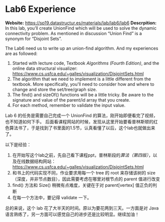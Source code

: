# Lab6 Experience

**Website:** https://sp19.datastructur.es/materials/lab/lab6/lab6
**Descrpition:** In this lab, you’ll create UnionFind which will be used to solve the dynamic connectivity problem.
As mentioned in discussion “Union Find” is a synonym for “Disjoint Sets”.

The Lab6 need us to write up an union-find algorithm. And my experiences are as followed:
1. Started with lecture code, Textbook *Algorithms (Fourth Edition)*, and the online data structural visualizer: https://www.cs.usfca.edu/~galles/visualization/DisjointSets.html
2. The algorithm that we need to implement is a little different from the textbook. More specifically, 
you'll need to consider how and where to change and store the set/tree/graph size.
3. The find() and sizeOf() functions will be a little tricky. Be aware to the signature and value of the parent/id array that you create.
4. For each method, remember to validate the input value.

Lab 6 的任务是需要自己完成一个 UnionFind 的算法，刚开始即便看完了视频，也不知道如何下手。
后面看课程网站的时候，发现从这里开始要看普林斯顿的红色算法书了，于是找到了书里面的1.5节，认真看懂了以后，这个lab也就做出来了。

以下是经验：
1. 在开始写这个lab之前，先自己看下课程ppt，普林斯段的*算法（第四版）*，以及在线数据结构网站：https://www.cs.usfca.edu/~galles/visualization/DisjointSets.html
2. 和书上的代码实现不同，作业要求用每一个 tree 的 root 来存储该树的 size（深度，并非节点数目），因此需要考虑在哪里对根节点的 parent 值进行改变
3. find() 方法和 Size() 稍微有点难度，关键在于对 parent[vertex] 值正负的判断
4. 在每一个方法中，要记得 validate 一下。

总的来说，这个 lab 花了大半天的时间。原以为要花两到三天。一方面是对 Java 语言熟练了，另一方面可以感觉自己的进步还是比较明显。继续加油！
